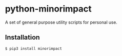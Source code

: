 # python-minorimpact

A set of general purpose utility scripts for personal use.

## Installation

    $ pip3 install minorimpact



